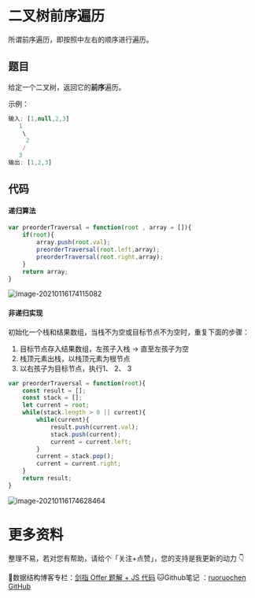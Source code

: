 # 二叉树前序遍历

所谓前序遍历，即按照中左右的顺序进行遍历。

## 题目

给定一个二叉树，返回它的**前序**遍历。

示例：

```js
输入: [1,null,2,3]  
   1
    \
     2
    /
   3 
输出: [1,2,3]
```

## 代码

#### 递归算法

```js
var preorderTraversal = function(root , array = []){
    if(root){
        array.push(root.val);
        preorderTraversal(root.left,array);
        preorderTraversal(root.right,array);
    }
    return array;
}
```

![image-20210116174115082](http://ruoruochen-img-bed.oss-cn-beijing.aliyuncs.com/img/image-20210116174115082.png)

#### 非递归实现

初始化一个栈和结果数组，当栈不为空或目标节点不为空时，重复下面的步骤：

1. 目标节点存入结果数组，左孩子入栈  → 直至左孩子为空
2. 栈顶元素出栈，以栈顶元素为根节点
3. 以右孩子为目标节点，执行1、 2、 3

```js
var preorderTraversal = function(root){
    const result = [];
    const stack = [];
    let current = root;
    while(stack.length > 0 || current){
        while(current){
            result.push(current.val);
            stack.push(current);
            current = current.left;
        }
        current = stack.pop();
        current = current.right;
    }
    return result;
}
```

![image-20210116174628464](http://ruoruochen-img-bed.oss-cn-beijing.aliyuncs.com/img/image-20210116174628464.png)

# 更多资料

整理不易，若对您有帮助，请给个「关注+点赞」，您的支持是我更新的动力 👇

📖数据结构博客专栏：[剑指 Offer 题解 + JS 代码](https://blog.csdn.net/weixin_43786756/category_10716516.html) 
🐱Github笔记 ：[ruoruochen GitHub](https://github.com/ruoruochen/front-end-note)